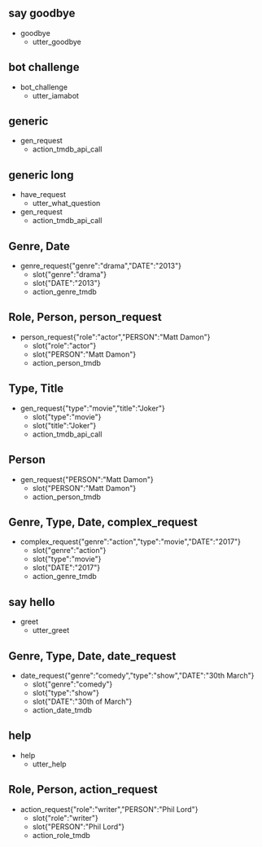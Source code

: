## say goodbye
* goodbye
  - utter_goodbye

## bot challenge
* bot_challenge
  - utter_iamabot

## generic

* gen_request
    - action_tmdb_api_call

## generic long

* have_request
    - utter_what_question
* gen_request
    - action_tmdb_api_call

## Genre, Date

* genre_request{"genre":"drama","DATE":"2013"}
    - slot{"genre":"drama"}
    - slot{"DATE":"2013"}
    - action_genre_tmdb

## Role, Person, person_request

* person_request{"role":"actor","PERSON":"Matt Damon"}
    - slot{"role":"actor"}
    - slot{"PERSON":"Matt Damon"}
    - action_person_tmdb

## Type, Title

* gen_request{"type":"movie","title":"Joker"}
    - slot{"type":"movie"}
    - slot{"title":"Joker"}
    - action_tmdb_api_call

## Person

* gen_request{"PERSON":"Matt Damon"}
    - slot{"PERSON":"Matt Damon"}
    - action_person_tmdb

## Genre, Type, Date, complex_request

* complex_request{"genre":"action","type":"movie","DATE":"2017"}
    - slot{"genre":"action"}
    - slot{"type":"movie"}
    - slot{"DATE":"2017"}
    - action_genre_tmdb

## say hello
* greet
  - utter_greet

## Genre, Type, Date, date_request

* date_request{"genre":"comedy","type":"show","DATE":"30th March"}
    - slot{"genre":"comedy"}
    - slot{"type":"show"}
    - slot{"DATE":"30th of March"}
    - action_date_tmdb

## help

* help
	- utter_help

## Role, Person, action_request

* action_request{"role":"writer","PERSON":"Phil Lord"}
    - slot{"role":"writer"}
    - slot{"PERSON":"Phil Lord"}
    - action_role_tmdb
